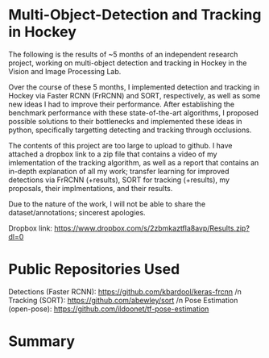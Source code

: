 # Multi-Object-Detection and Tracking in Hockey

The following is the results of ~5 months of an independent research project, working on multi-object detection and tracking in Hockey in the Vision and Image Processing Lab.

Over the course of these 5 months, I implemented detection and tracking in Hockey via Faster RCNN (FrRCNN) and SORT, respectively, as well as some new ideas I had to improve their performance. After establishing the benchmark performance with these state-of-the-art algorithms, I proposed possible solutions to their bottlenecks and implemented these ideas in python, specifically targetting detecting and tracking through occlusions. 

The contents of this project are too large to upload to github. I have attached a dropbox link to a zip file
that contains a video of my imlementation of the tracking algorithm, as well as a report that contains an in-depth explanation
of all my work; transfer learning for improved detections via FrRCNN (+results), SORT for tracking (+results), my proposals,
their implmentations, and their results. 

Due to the nature of the work, I will not be able to share the dataset/annotations; sincerest apologies.

Dropbox link: https://www.dropbox.com/s/2zbmkaztfla8avp/Results.zip?dl=0

# Public Repositories Used

Detections (Faster RCNN): https://github.com/kbardool/keras-frcnn /n
Tracking (SORT): https://github.com/abewley/sort /n
Pose Estimation (open-pose): https://github.com/ildoonet/tf-pose-estimation

# Summary
